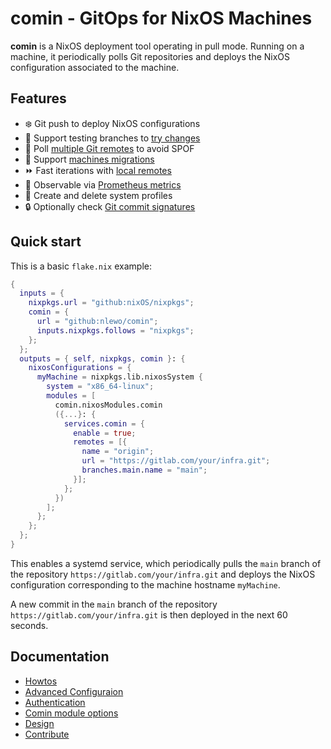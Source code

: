 # comin - GitOps for NixOS Machines

**comin** is a NixOS deployment tool operating in pull mode. Running
on a machine, it periodically polls Git repositories and deploys the
NixOS configuration associated to the machine.

## Features

- :snowflake: Git push to deploy NixOS configurations
- :construction: Support testing branches to [try changes](./docs/howtos.md#how-to-test-a-nixos-configuration-change)
- :rocket: Poll [multiple Git remotes](./docs/generated-module-options.md#servicescominremotes) to avoid SPOF
- :postbox: Support [machines migrations](./docs/howtos.md#how-to-migrate-a-configuration-from-a-machine-to-another-one)
- :fast_forward: Fast iterations with [local remotes](./docs/howtos.md#iterate-faster-with-local-repository)
- :satellite: Observable via [Prometheus metrics](./docs/generated-module-options.md#servicescominexporter)
- :pushpin: Create and delete system profiles
- :lock: Optionally check [Git commit signatures](./docs/howtos.md#check-git-commit-signatures)

## Quick start

This is a basic `flake.nix` example:

```nix
{
  inputs = {
    nixpkgs.url = "github:nixOS/nixpkgs";
    comin = {
      url = "github:nlewo/comin";
      inputs.nixpkgs.follows = "nixpkgs";
    };
  };
  outputs = { self, nixpkgs, comin }: {
    nixosConfigurations = {
      myMachine = nixpkgs.lib.nixosSystem {
        system = "x86_64-linux";
        modules = [
          comin.nixosModules.comin
          ({...}: {
            services.comin = {
              enable = true;
              remotes = [{
                name = "origin";
                url = "https://gitlab.com/your/infra.git";
                branches.main.name = "main";
              }];
            };
          })
        ];
      };
    };
  };
}
```

This enables a systemd service, which periodically pulls the `main`
branch of the repository `https://gitlab.com/your/infra.git` and
deploys the NixOS configuration corresponding to the machine hostname
`myMachine`.

A new commit in the `main` branch of the repository
`https://gitlab.com/your/infra.git` is then deployed in the next 60
seconds.

## Documentation

- [Howtos](./docs/howtos.md)
- [Advanced Configuraion](./docs/advanced-config.md)
- [Authentication](./docs/authentication.md)
- [Comin module options](./docs/generated-module-options.md)
- [Design](./docs/design.md)
- [Contribute](./docs/contribute.md)
